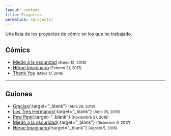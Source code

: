 ```yaml
---
layout: content
title: Proyectos
permalink: /projects/
---
```


Una lista de los proyectos de cómic en los que he trabajado.

## Cómics

- [Miedo a la oscuridad](/miedo-a-la-oscuridad) <small>(Enero 12, 2018)</small>
- [Héroe Imaginario](/heroe-imaginario) <small>(Febrero 21, 2017)</small>
- [Thank You](/projects/thank-you) <small>(Mayo 17, 2019)</small>

---

## Guiones

- [Gracias](/guiones/Gracias.pdf){:target="_blank"} <small>(Abril 26, 2019)</small>
- [Los Tres Hermanos](/guiones/Los-tres-hermanos.pdf){:target="_blank"} <small>(Abril 05, 2019)</small>
- [Pew Pew](/guiones/Pew-pew.pdf){:target="_blank"} <small>(Noviembre 27, 2018)</small>
- [Miedo a la oscuridad](/guiones/Miedo-a-la-oscuridad.pdf){:target="_blank"} <small>(Diciembre 9, 2017)</small>
- [Héroe Imaginario](/guiones/Heroe-imaginario.pdf){:target="_blank"} <small>(Agosto 5, 2016)</small>
